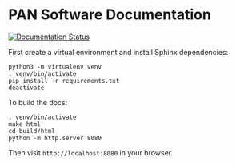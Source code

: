 # PAN Software Documentation
[![Documentation Status](https://readthedocs.org/projects/pan-software/badge/?version=latest)](https://pan-software.readthedocs.io/en/latest/?badge=latest)

First create a virtual environment and install Sphinx dependencies:
````
python3 -m virtualenv venv
. venv/bin/activate
pip install -r requirements.txt
deactivate
````

To build the docs:
````
. venv/bin/activate
make html
cd build/html
python -m http.server 8080
````

Then visit `http://localhost:8080` in your browser.